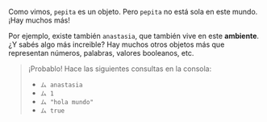 Como vimos, `pepita` es un objeto. Pero `pepita` no está sola en este mundo. ¡Hay muchos más!

Por ejemplo, existe también `anastasia`, que también vive en este **ambiente**. ¿Y sabés algo más increible? Hay muchos otros objetos más que representan números, palabras, valores booleanos, etc.

> ¡Probablo! Hace las siguientes consultas en la consola: 
> 
> * `ム anastasia`
> * `ム 1`
> * `ム "hola mundo"`
> * `ム true`
